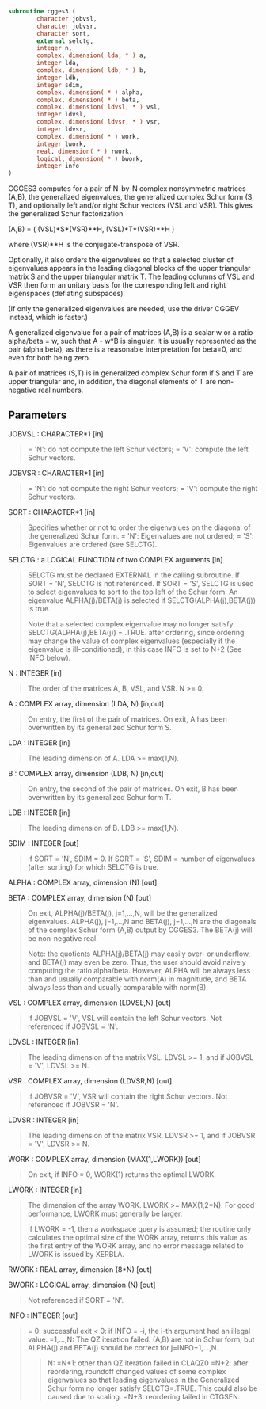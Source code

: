 ```fortran
subroutine cgges3 (
        character jobvsl,
        character jobvsr,
        character sort,
        external selctg,
        integer n,
        complex, dimension( lda, * ) a,
        integer lda,
        complex, dimension( ldb, * ) b,
        integer ldb,
        integer sdim,
        complex, dimension( * ) alpha,
        complex, dimension( * ) beta,
        complex, dimension( ldvsl, * ) vsl,
        integer ldvsl,
        complex, dimension( ldvsr, * ) vsr,
        integer ldvsr,
        complex, dimension( * ) work,
        integer lwork,
        real, dimension( * ) rwork,
        logical, dimension( * ) bwork,
        integer info
)
```

CGGES3 computes for a pair of N-by-N complex nonsymmetric matrices
(A,B), the generalized eigenvalues, the generalized complex Schur
form (S, T), and optionally left and/or right Schur vectors (VSL
and VSR). This gives the generalized Schur factorization

(A,B) = ( (VSL)\*S\*(VSR)\*\*H, (VSL)\*T\*(VSR)\*\*H )

where (VSR)\*\*H is the conjugate-transpose of VSR.

Optionally, it also orders the eigenvalues so that a selected cluster
of eigenvalues appears in the leading diagonal blocks of the upper
triangular matrix S and the upper triangular matrix T. The leading
columns of VSL and VSR then form an unitary basis for the
corresponding left and right eigenspaces (deflating subspaces).

(If only the generalized eigenvalues are needed, use the driver
CGGEV instead, which is faster.)

A generalized eigenvalue for a pair of matrices (A,B) is a scalar w
or a ratio alpha/beta = w, such that  A - w\*B is singular.  It is
usually represented as the pair (alpha,beta), as there is a
reasonable interpretation for beta=0, and even for both being zero.

A pair of matrices (S,T) is in generalized complex Schur form if S
and T are upper triangular and, in addition, the diagonal elements
of T are non-negative real numbers.

## Parameters
JOBVSL : CHARACTER\*1 [in]
> = 'N':  do not compute the left Schur vectors;
> = 'V':  compute the left Schur vectors.

JOBVSR : CHARACTER\*1 [in]
> = 'N':  do not compute the right Schur vectors;
> = 'V':  compute the right Schur vectors.

SORT : CHARACTER\*1 [in]
> Specifies whether or not to order the eigenvalues on the
> diagonal of the generalized Schur form.
> = 'N':  Eigenvalues are not ordered;
> = 'S':  Eigenvalues are ordered (see SELCTG).

SELCTG : a LOGICAL FUNCTION of two COMPLEX arguments [in]
> SELCTG must be declared EXTERNAL in the calling subroutine.
> If SORT = 'N', SELCTG is not referenced.
> If SORT = 'S', SELCTG is used to select eigenvalues to sort
> to the top left of the Schur form.
> An eigenvalue ALPHA(j)/BETA(j) is selected if
> SELCTG(ALPHA(j),BETA(j)) is true.
> 
> Note that a selected complex eigenvalue may no longer satisfy
> SELCTG(ALPHA(j),BETA(j)) = .TRUE. after ordering, since
> ordering may change the value of complex eigenvalues
> (especially if the eigenvalue is ill-conditioned), in this
> case INFO is set to N+2 (See INFO below).

N : INTEGER [in]
> The order of the matrices A, B, VSL, and VSR.  N >= 0.

A : COMPLEX array, dimension (LDA, N) [in,out]
> On entry, the first of the pair of matrices.
> On exit, A has been overwritten by its generalized Schur
> form S.

LDA : INTEGER [in]
> The leading dimension of A.  LDA >= max(1,N).

B : COMPLEX array, dimension (LDB, N) [in,out]
> On entry, the second of the pair of matrices.
> On exit, B has been overwritten by its generalized Schur
> form T.

LDB : INTEGER [in]
> The leading dimension of B.  LDB >= max(1,N).

SDIM : INTEGER [out]
> If SORT = 'N', SDIM = 0.
> If SORT = 'S', SDIM = number of eigenvalues (after sorting)
> for which SELCTG is true.

ALPHA : COMPLEX array, dimension (N) [out]

BETA : COMPLEX array, dimension (N) [out]
> On exit,  ALPHA(j)/BETA(j), j=1,...,N, will be the
> generalized eigenvalues.  ALPHA(j), j=1,...,N  and  BETA(j),
> j=1,...,N  are the diagonals of the complex Schur form (A,B)
> output by CGGES3. The  BETA(j) will be non-negative real.
> 
> Note: the quotients ALPHA(j)/BETA(j) may easily over- or
> underflow, and BETA(j) may even be zero.  Thus, the user
> should avoid naively computing the ratio alpha/beta.
> However, ALPHA will be always less than and usually
> comparable with norm(A) in magnitude, and BETA always less
> than and usually comparable with norm(B).

VSL : COMPLEX array, dimension (LDVSL,N) [out]
> If JOBVSL = 'V', VSL will contain the left Schur vectors.
> Not referenced if JOBVSL = 'N'.

LDVSL : INTEGER [in]
> The leading dimension of the matrix VSL. LDVSL >= 1, and
> if JOBVSL = 'V', LDVSL >= N.

VSR : COMPLEX array, dimension (LDVSR,N) [out]
> If JOBVSR = 'V', VSR will contain the right Schur vectors.
> Not referenced if JOBVSR = 'N'.

LDVSR : INTEGER [in]
> The leading dimension of the matrix VSR. LDVSR >= 1, and
> if JOBVSR = 'V', LDVSR >= N.

WORK : COMPLEX array, dimension (MAX(1,LWORK)) [out]
> On exit, if INFO = 0, WORK(1) returns the optimal LWORK.

LWORK : INTEGER [in]
> The dimension of the array WORK. LWORK >= MAX(1,2\*N).
> For good performance, LWORK must generally be larger.
> 
> If LWORK = -1, then a workspace query is assumed; the routine
> only calculates the optimal size of the WORK array, returns
> this value as the first entry of the WORK array, and no error
> message related to LWORK is issued by XERBLA.

RWORK : REAL array, dimension (8\*N) [out]

BWORK : LOGICAL array, dimension (N) [out]
> Not referenced if SORT = 'N'.

INFO : INTEGER [out]
> = 0:  successful exit
> < 0:  if INFO = -i, the i-th argument had an illegal value.
> =1,...,N:
> The QZ iteration failed.  (A,B) are not in Schur
> form, but ALPHA(j) and BETA(j) should be correct for
> j=INFO+1,...,N.
> > N:  =N+1: other than QZ iteration failed in CLAQZ0
> =N+2: after reordering, roundoff changed values of
> some complex eigenvalues so that leading
> eigenvalues in the Generalized Schur form no
> longer satisfy SELCTG=.TRUE.  This could also
> be caused due to scaling.
> =N+3: reordering failed in CTGSEN.
